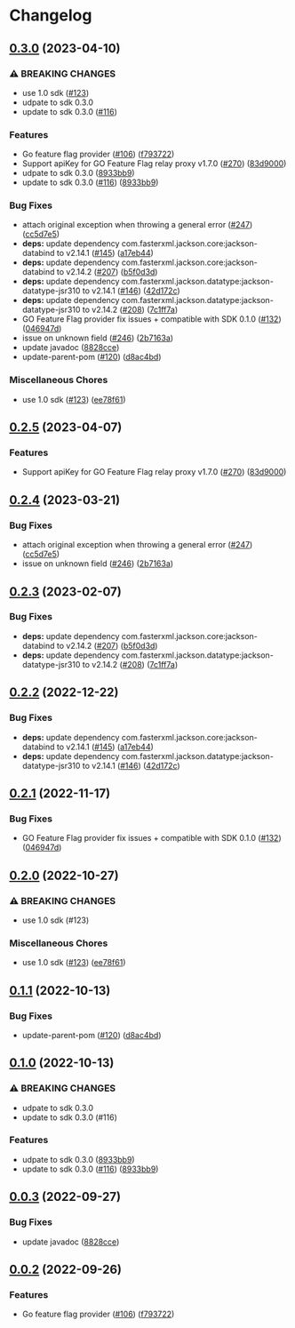 # Changelog

## [0.3.0](https://github.com/toddbaert/java-sdk-contrib/compare/dev.openfeature.contrib.providers.go-feature-flag-v0.2.5...dev.openfeature.contrib.providers.go-feature-flag-v0.3.0) (2023-04-10)


### ⚠ BREAKING CHANGES

* use 1.0 sdk ([#123](https://github.com/toddbaert/java-sdk-contrib/issues/123))
* udpate to sdk 0.3.0
* update to sdk 0.3.0 ([#116](https://github.com/toddbaert/java-sdk-contrib/issues/116))

### Features

* Go feature flag provider ([#106](https://github.com/toddbaert/java-sdk-contrib/issues/106)) ([f793722](https://github.com/toddbaert/java-sdk-contrib/commit/f7937223d21ee97ebab2f42e79cb264d2b77ed4a))
* Support apiKey for GO Feature Flag relay proxy v1.7.0 ([#270](https://github.com/toddbaert/java-sdk-contrib/issues/270)) ([83d9000](https://github.com/toddbaert/java-sdk-contrib/commit/83d9000497c3bcfc544c0a38e57c32a4ebe5e0bb))
* udpate to sdk 0.3.0 ([8933bb9](https://github.com/toddbaert/java-sdk-contrib/commit/8933bb9b4521e44572b67e6784fd7ce6c541d7b8))
* update to sdk 0.3.0 ([#116](https://github.com/toddbaert/java-sdk-contrib/issues/116)) ([8933bb9](https://github.com/toddbaert/java-sdk-contrib/commit/8933bb9b4521e44572b67e6784fd7ce6c541d7b8))


### Bug Fixes

* attach original exception when throwing a general error ([#247](https://github.com/toddbaert/java-sdk-contrib/issues/247)) ([cc5d7e5](https://github.com/toddbaert/java-sdk-contrib/commit/cc5d7e56b9aecba075fc1515e035e9fc77bb1c9f))
* **deps:** update dependency com.fasterxml.jackson.core:jackson-databind to v2.14.1 ([#145](https://github.com/toddbaert/java-sdk-contrib/issues/145)) ([a17eb44](https://github.com/toddbaert/java-sdk-contrib/commit/a17eb44e2ccdd2eddd2be996ea2cc7141fc14e9a))
* **deps:** update dependency com.fasterxml.jackson.core:jackson-databind to v2.14.2 ([#207](https://github.com/toddbaert/java-sdk-contrib/issues/207)) ([b5f0d3d](https://github.com/toddbaert/java-sdk-contrib/commit/b5f0d3daa2a19a7b51648a6644eba9973f154be6))
* **deps:** update dependency com.fasterxml.jackson.datatype:jackson-datatype-jsr310 to v2.14.1 ([#146](https://github.com/toddbaert/java-sdk-contrib/issues/146)) ([42d172c](https://github.com/toddbaert/java-sdk-contrib/commit/42d172c6539b82e75de61028683a35a6ae08ece9))
* **deps:** update dependency com.fasterxml.jackson.datatype:jackson-datatype-jsr310 to v2.14.2 ([#208](https://github.com/toddbaert/java-sdk-contrib/issues/208)) ([7c1ff7a](https://github.com/toddbaert/java-sdk-contrib/commit/7c1ff7a731e7ce13126095e7d239709445929e5f))
* GO Feature Flag provider fix issues + compatible with SDK 0.1.0 ([#132](https://github.com/toddbaert/java-sdk-contrib/issues/132)) ([046947d](https://github.com/toddbaert/java-sdk-contrib/commit/046947dc58fa717d0bfa6d5c516261fe79fd9e9e))
* issue on unknown field ([#246](https://github.com/toddbaert/java-sdk-contrib/issues/246)) ([2b7163a](https://github.com/toddbaert/java-sdk-contrib/commit/2b7163a3f1392251d7268efa5751156ba8c93694))
* update javadoc ([8828cce](https://github.com/toddbaert/java-sdk-contrib/commit/8828cceadf3571b25155dbd8d0d88589244ade2a))
* update-parent-pom ([#120](https://github.com/toddbaert/java-sdk-contrib/issues/120)) ([d8ac4bd](https://github.com/toddbaert/java-sdk-contrib/commit/d8ac4bdba6b5d9efb98ea641d50337f0e3ba3139))


### Miscellaneous Chores

* use 1.0 sdk ([#123](https://github.com/toddbaert/java-sdk-contrib/issues/123)) ([ee78f61](https://github.com/toddbaert/java-sdk-contrib/commit/ee78f610f669eff6f90ffc958e1be88ed203350f))

## [0.2.5](https://github.com/open-feature/java-sdk-contrib/compare/dev.openfeature.contrib.providers.go-feature-flag-v0.2.4...dev.openfeature.contrib.providers.go-feature-flag-v0.2.5) (2023-04-07)


### Features

* Support apiKey for GO Feature Flag relay proxy v1.7.0 ([#270](https://github.com/open-feature/java-sdk-contrib/issues/270)) ([83d9000](https://github.com/open-feature/java-sdk-contrib/commit/83d9000497c3bcfc544c0a38e57c32a4ebe5e0bb))

## [0.2.4](https://github.com/open-feature/java-sdk-contrib/compare/dev.openfeature.contrib.providers.go-feature-flag-v0.2.3...dev.openfeature.contrib.providers.go-feature-flag-v0.2.4) (2023-03-21)


### Bug Fixes

* attach original exception when throwing a general error ([#247](https://github.com/open-feature/java-sdk-contrib/issues/247)) ([cc5d7e5](https://github.com/open-feature/java-sdk-contrib/commit/cc5d7e56b9aecba075fc1515e035e9fc77bb1c9f))
* issue on unknown field ([#246](https://github.com/open-feature/java-sdk-contrib/issues/246)) ([2b7163a](https://github.com/open-feature/java-sdk-contrib/commit/2b7163a3f1392251d7268efa5751156ba8c93694))

## [0.2.3](https://github.com/open-feature/java-sdk-contrib/compare/dev.openfeature.contrib.providers.go-feature-flag-v0.2.2...dev.openfeature.contrib.providers.go-feature-flag-v0.2.3) (2023-02-07)


### Bug Fixes

* **deps:** update dependency com.fasterxml.jackson.core:jackson-databind to v2.14.2 ([#207](https://github.com/open-feature/java-sdk-contrib/issues/207)) ([b5f0d3d](https://github.com/open-feature/java-sdk-contrib/commit/b5f0d3daa2a19a7b51648a6644eba9973f154be6))
* **deps:** update dependency com.fasterxml.jackson.datatype:jackson-datatype-jsr310 to v2.14.2 ([#208](https://github.com/open-feature/java-sdk-contrib/issues/208)) ([7c1ff7a](https://github.com/open-feature/java-sdk-contrib/commit/7c1ff7a731e7ce13126095e7d239709445929e5f))

## [0.2.2](https://github.com/open-feature/java-sdk-contrib/compare/dev.openfeature.contrib.providers.go-feature-flag-v0.2.1...dev.openfeature.contrib.providers.go-feature-flag-v0.2.2) (2022-12-22)


### Bug Fixes

* **deps:** update dependency com.fasterxml.jackson.core:jackson-databind to v2.14.1 ([#145](https://github.com/open-feature/java-sdk-contrib/issues/145)) ([a17eb44](https://github.com/open-feature/java-sdk-contrib/commit/a17eb44e2ccdd2eddd2be996ea2cc7141fc14e9a))
* **deps:** update dependency com.fasterxml.jackson.datatype:jackson-datatype-jsr310 to v2.14.1 ([#146](https://github.com/open-feature/java-sdk-contrib/issues/146)) ([42d172c](https://github.com/open-feature/java-sdk-contrib/commit/42d172c6539b82e75de61028683a35a6ae08ece9))

## [0.2.1](https://github.com/open-feature/java-sdk-contrib/compare/dev.openfeature.contrib.providers.go-feature-flag-v0.2.0...dev.openfeature.contrib.providers.go-feature-flag-v0.2.1) (2022-11-17)


### Bug Fixes

* GO Feature Flag provider fix issues + compatible with SDK 0.1.0 ([#132](https://github.com/open-feature/java-sdk-contrib/issues/132)) ([046947d](https://github.com/open-feature/java-sdk-contrib/commit/046947dc58fa717d0bfa6d5c516261fe79fd9e9e))

## [0.2.0](https://github.com/open-feature/java-sdk-contrib/compare/dev.openfeature.contrib.providers.go-feature-flag-v0.1.1...dev.openfeature.contrib.providers.go-feature-flag-v0.2.0) (2022-10-27)


### ⚠ BREAKING CHANGES

* use 1.0 sdk (#123)

### Miscellaneous Chores

* use 1.0 sdk ([#123](https://github.com/open-feature/java-sdk-contrib/issues/123)) ([ee78f61](https://github.com/open-feature/java-sdk-contrib/commit/ee78f610f669eff6f90ffc958e1be88ed203350f))

## [0.1.1](https://github.com/open-feature/java-sdk-contrib/compare/dev.openfeature.contrib.providers.go-feature-flag-v0.1.0...dev.openfeature.contrib.providers.go-feature-flag-v0.1.1) (2022-10-13)


### Bug Fixes

* update-parent-pom ([#120](https://github.com/open-feature/java-sdk-contrib/issues/120)) ([d8ac4bd](https://github.com/open-feature/java-sdk-contrib/commit/d8ac4bdba6b5d9efb98ea641d50337f0e3ba3139))

## [0.1.0](https://github.com/open-feature/java-sdk-contrib/compare/dev.openfeature.contrib.providers.go-feature-flag-v0.0.3...dev.openfeature.contrib.providers.go-feature-flag-v0.1.0) (2022-10-13)


### ⚠ BREAKING CHANGES

* udpate to sdk 0.3.0
* update to sdk 0.3.0 (#116)

### Features

* udpate to sdk 0.3.0 ([8933bb9](https://github.com/open-feature/java-sdk-contrib/commit/8933bb9b4521e44572b67e6784fd7ce6c541d7b8))
* update to sdk 0.3.0 ([#116](https://github.com/open-feature/java-sdk-contrib/issues/116)) ([8933bb9](https://github.com/open-feature/java-sdk-contrib/commit/8933bb9b4521e44572b67e6784fd7ce6c541d7b8))

## [0.0.3](https://github.com/open-feature/java-sdk-contrib/compare/dev.openfeature.contrib.providers.go-feature-flag-v0.0.2...dev.openfeature.contrib.providers.go-feature-flag-v0.0.3) (2022-09-27)


### Bug Fixes

* update javadoc ([8828cce](https://github.com/open-feature/java-sdk-contrib/commit/8828cceadf3571b25155dbd8d0d88589244ade2a))

## [0.0.2](https://github.com/open-feature/java-sdk-contrib/compare/dev.openfeature.contrib.providers.go-feature-flag-v0.0.1...dev.openfeature.contrib.providers.go-feature-flag-v0.0.2) (2022-09-26)


### Features

* Go feature flag provider ([#106](https://github.com/open-feature/java-sdk-contrib/issues/106)) ([f793722](https://github.com/open-feature/java-sdk-contrib/commit/f7937223d21ee97ebab2f42e79cb264d2b77ed4a))
